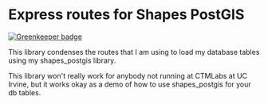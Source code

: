 # Express routes for Shapes PostGIS

[![Greenkeeper badge](https://badges.greenkeeper.io/jmarca/spatial_routes.svg)](https://greenkeeper.io/)

This library condenses the routes that I am using to load my database
tables using my shapes_postgis library.

This library won't really work for anybody not running at CTMLabs at
UC Irvine, but it works okay as a demo of how to use shapes_postgis
for your db tables.
